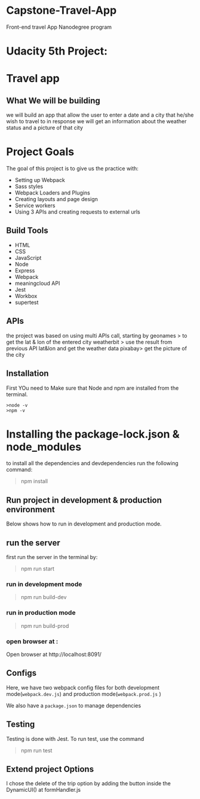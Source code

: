 # Capstone-Travel-App
Front-end travel App Nanodegree program
# Udacity 5th Project: 
# Travel app

## What We will be building

 we will build  an app that allow the user to enter a date and a city that he/she wish to travel to in response we will get an information about the weather status and a picture of that city 


# Project Goals

The goal of this project is to give us the practice with:
- Setting up Webpack
- Sass styles
- Webpack Loaders and Plugins
- Creating layouts and page design
- Service workers
- Using 3 APIs and creating requests to external urls

## Build Tools
* HTML
* CSS
* JavaScript
* Node
* Express
* Webpack
* meaningcloud API
* Jest
* Workbox
* supertest

## APIs

the project was based on using multi APIs call, starting by geonames > to get the lat & lon of the entered city
 weatherbit > use the result from previous API lat&lon and get the weather data
  pixabay> get the picture of the city 



## Installation
First YOu need to Make sure that Node and npm are installed from the terminal.
```
>node -v
>npm -v
```
# Installing the package-lock.json & node_modules
to install all the dependencies and devdependencies run the following command:

 >npm install 

## Run project in development & production environment
Below shows how to run in development and production mode.

## run the server 
first run the server in the terminal by:

>npm run start

### run in development mode

>npm run build-dev

### run in production mode

>npm run build-prod

### open browser at :
 Open browser at http://localhost:8091/


## Configs
Here, we have two webpack config files for both development mode(`webpack.dev.js`) and production mode(`webpack.prod.js` )

We also have a `package.json` to manage dependencies

## Testing

Testing is done with Jest. To run test, use the command 

>npm run test 

## Extend project Options 
I chose the delete of the trip option by adding the button inside the DynamicUI() at formHandler.js 
